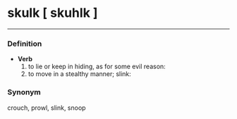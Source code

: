 # skulk [ skuhlk ]
---
### Definition
- **Verb**
  1. to lie or keep in hiding, as for some evil reason:
  2. to move in a stealthy manner; slink:
### Synonym
crouch, prowl, slink, snoop
